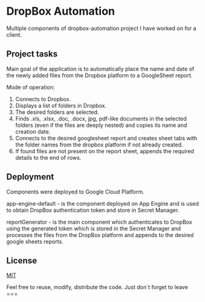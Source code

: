 
# DropBox Automation

Multiple components of dropbox-automation project I have worked on for a client.




## Project tasks

Main goal of the application is to automatically place the name and date of the newly added files from the Dropbox platform to a GoogleSheet report.


Mode of operation:
 1. Connects to Dropbox.
 2. Displays a list of folders in Dropbox.
 3. The desired folders are selected.
 4. Finds .xls, .xlsx, .doc, .docx, jpg, pdf-like documents in the selected folders (even if the files are deeply nested) and copies its name and creation date.
 5. Connects to the desired googlesheet report and creates sheet tabs with the folder names from the dropbox platform if not already created.
 6. If found files are not present on the report sheet, appends the required details to the end of rows.




## Deployment

Components were deployed to Google Cloud Platform.

app-engine-default - is the component deployed on App Engine and is used to obtain DropBox authentication token and store in Secret Manager.

reportGenerator - is the main component which authenticates to DropBox using the generated token which is stored in the Secret Manager and processes the files from the DropBox platform and appends to the desired google sheets reports.




## License

[MIT](https://choosealicense.com/licenses/mit/)

Feel free to reuse, modify, distribute the code. Just don`t forget to leave ⭐️⭐️⭐️

